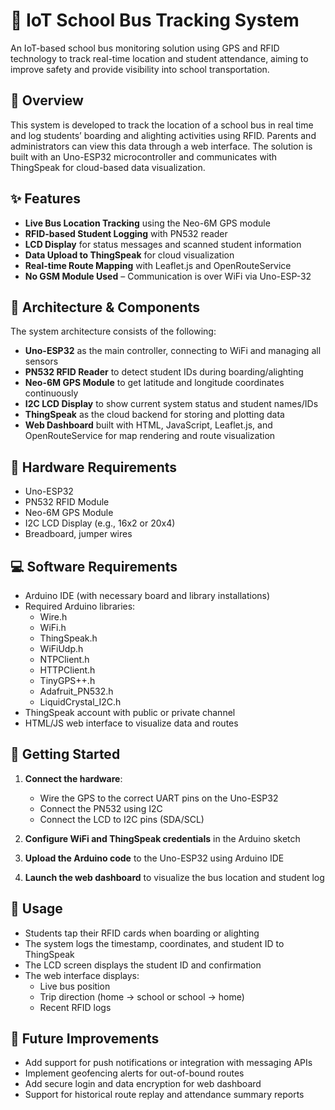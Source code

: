 # 🚌 IoT School Bus Tracking System

An IoT-based school bus monitoring solution using GPS and RFID technology to track real-time location and student attendance, aiming to improve safety and provide visibility into school transportation.

## 🧾 Overview

This system is developed to track the location of a school bus in real time and log students’ boarding and alighting activities using RFID. Parents and administrators can view this data through a web interface. The solution is built with an Uno-ESP32 microcontroller and communicates with ThingSpeak for cloud-based data visualization.

## ✨ Features

- **Live Bus Location Tracking** using the Neo-6M GPS module  
- **RFID-based Student Logging** with PN532 reader  
- **LCD Display** for status messages and scanned student information  
- **Data Upload to ThingSpeak** for cloud visualization  
- **Real-time Route Mapping** with Leaflet.js and OpenRouteService  
- **No GSM Module Used** – Communication is over WiFi via Uno-ESP-32

## 🧩 Architecture & Components

The system architecture consists of the following:

- **Uno-ESP32** as the main controller, connecting to WiFi and managing all sensors  
- **PN532 RFID Reader** to detect student IDs during boarding/alighting  
- **Neo-6M GPS Module** to get latitude and longitude coordinates continuously  
- **I2C LCD Display** to show current system status and student names/IDs  
- **ThingSpeak** as the cloud backend for storing and plotting data  
- **Web Dashboard** built with HTML, JavaScript, Leaflet.js, and OpenRouteService for map rendering and route visualization

## 🔧 Hardware Requirements

- Uno-ESP32  
- PN532 RFID Module  
- Neo-6M GPS Module  
- I2C LCD Display (e.g., 16x2 or 20x4)  
- Breadboard, jumper wires  

## 💻 Software Requirements

- Arduino IDE (with necessary board and library installations)  
- Required Arduino libraries:  
  - Wire.h
  - WiFi.h
  - ThingSpeak.h
  - WiFiUdp.h
  - NTPClient.h
  - HTTPClient.h
  - TinyGPS++.h
  - Adafruit_PN532.h
  - LiquidCrystal_I2C.h
- ThingSpeak account with public or private channel  
- HTML/JS web interface to visualize data and routes

## 🚀 Getting Started

1. **Connect the hardware**:
   - Wire the GPS to the correct UART pins on the Uno-ESP32
   - Connect the PN532 using I2C
   - Connect the LCD to I2C pins (SDA/SCL)
   
2. **Configure WiFi and ThingSpeak credentials** in the Arduino sketch

3. **Upload the Arduino code** to the Uno-ESP32 using Arduino IDE

4. **Launch the web dashboard** to visualize the bus location and student log

## 📘 Usage

- Students tap their RFID cards when boarding or alighting  
- The system logs the timestamp, coordinates, and student ID to ThingSpeak  
- The LCD screen displays the student ID and confirmation  
- The web interface displays:
  - Live bus position
  - Trip direction (home → school or school → home)
  - Recent RFID logs

## 🔮 Future Improvements

- Add support for push notifications or integration with messaging APIs  
- Implement geofencing alerts for out-of-bound routes  
- Add secure login and data encryption for web dashboard  
- Support for historical route replay and attendance summary reports  
